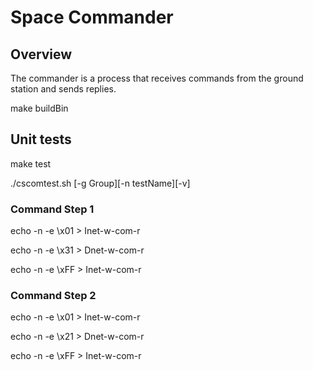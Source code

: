 # Space Commander

## Overview

The commander is a process that receives commands from the ground station and sends replies.

make buildBin

## Unit tests

make test

./cscomtest.sh  [-g Group][-n testName][-v]


### Command Step 1

echo -n -e \\x01 > Inet-w-com-r 

echo -n -e \\x31 > Dnet-w-com-r 

echo -n -e \\xFF > Inet-w-com-r

### Command Step 2

echo -n -e \\x01 > Inet-w-com-r 

echo -n -e \\x21 > Dnet-w-com-r 

echo -n -e \\xFF > Inet-w-com-r
